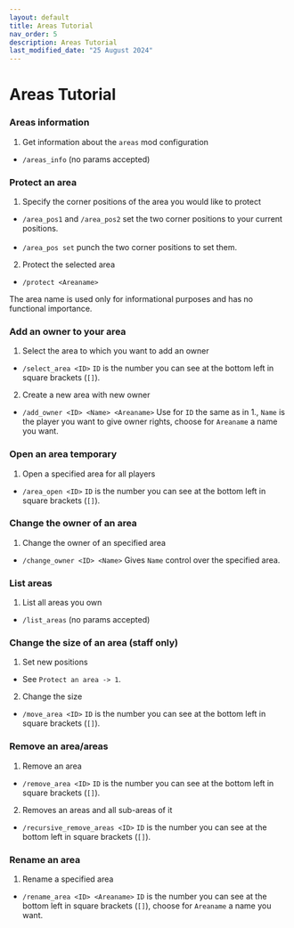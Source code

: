 ```yaml
---
layout: default
title: Areas Tutorial
nav_order: 5
description: Areas Tutorial
last_modified_date: "25 August 2024"
---
```


# Areas Tutorial

### Areas information

1. Get information about the `areas` mod configuration
- `/areas_info` (no params accepted)


### Protect an area

1. Specify the corner positions of the area you would like to protect
- `/area_pos1` and `/area_pos2` set the two corner positions to your current positions.<br><br>
- `/area_pos set` punch the two corner positions to set them.

2. Protect the selected area
- `/protect <Areaname>`

The area name is used only for informational purposes and has no functional importance.


### Add an owner to your area

1. Select the area to which you want to add an owner
- `/select_area <ID>` `ID` is the number you can see at the bottom left in square brackets (`[]`).

2. Create a new area with new owner
- `/add_owner <ID> <Name> <Areaname>` Use for `ID` the same as in 1., `Name` is the player you want to give owner rights, choose for `Areaname` a name you want.


### Open an area temporary

1. Open a specified area for all players
- `/area_open <ID>` `ID` is the number you can see at the bottom left in square brackets (`[]`).


### Change the owner of an area

1. Change the owner of an specified area
- `/change_owner <ID> <Name>` Gives `Name` control over the specified area.


### List areas

1. List all areas you own
- `/list_areas` (no params accepted)


### Change the size of an area (staff only)

1. Set new positions
- See `Protect an area -> 1`.

2. Change the size
- `/move_area <ID>` `ID` is the number you can see at the bottom left in square brackets (`[]`).


### Remove an area/areas

1. Remove an area
- `/remove_area <ID>` `ID` is the number you can see at the bottom left in square brackets (`[]`).

2. Removes an areas and all sub-areas of it
- `/recursive_remove_areas <ID>` `ID` is the number you can see at the bottom left in square brackets (`[]`).


### Rename an area

1. Rename a specified area
- `/rename_area <ID> <Areaname>` `ID` is the number you can see at the bottom left in square brackets (`[]`), choose for `Areaname` a name you want.
